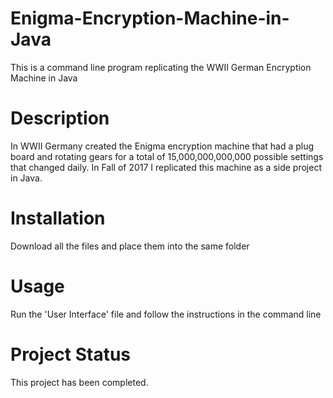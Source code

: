 # Enigma-Encryption-Machine-in-Java
This is a command line program replicating the WWII German Encryption Machine in Java
# Description
In WWII Germany created the Enigma encryption machine that had a plug board and rotating gears for a total of 15,000,000,000,000 possible settings that changed daily. In Fall of 2017 I replicated this machine as a side project in Java. 
# Installation
Download all the files and place them into the same folder
# Usage
Run the 'User Interface' file and follow the instructions in the command line
# Project Status
This project has been completed.


